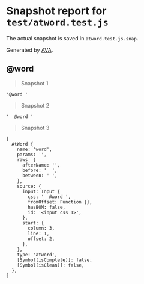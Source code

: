 # Snapshot report for `test/atword.test.js`

The actual snapshot is saved in `atword.test.js.snap`.

Generated by [AVA](https://avajs.dev).

##   @word 

> Snapshot 1

    '@word '

> Snapshot 2

    '  @word '

> Snapshot 3

    [
      AtWord {
        name: 'word',
        params: '',
        raws: {
          afterName: '',
          before: '  ',
          between: ' ',
        },
        source: {
          input: Input {
            css: '  @word ',
            fromOffset: Function {},
            hasBOM: false,
            id: '<input css 1>',
          },
          start: {
            column: 3,
            line: 1,
            offset: 2,
          },
        },
        type: 'atword',
        [Symbol(isComplete)]: false,
        [Symbol(isClean)]: false,
      },
    ]
